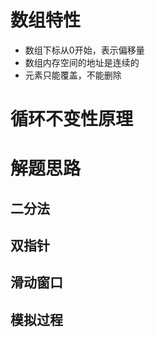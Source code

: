 # 数组特性

- 数组下标从0开始，表示偏移量
- 数组内存空间的地址是连续的
- 元素只能覆盖，不能删除

# 循环不变性原理

# 解题思路

## 二分法

## 双指针

## 滑动窗口

## 模拟过程
